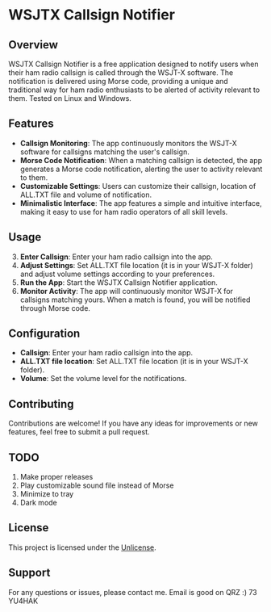 # WSJTX Callsign Notifier

## Overview
WSJTX Callsign Notifier is a free application designed to notify users when their ham radio callsign is called through the WSJT-X software. The notification is delivered using Morse code, providing a unique and traditional way for ham radio enthusiasts to be alerted of activity relevant to them. Tested on Linux and Windows.

## Features
- **Callsign Monitoring**: The app continuously monitors the WSJT-X software for callsigns matching the user's callsign.
- **Morse Code Notification**: When a matching callsign is detected, the app generates a Morse code notification, alerting the user to activity relevant to them.
- **Customizable Settings**: Users can customize their callsign, location of ALL.TXT file and volume of notification.
- **Minimalistic Interface**: The app features a simple and intuitive interface, making it easy to use for ham radio operators of all skill levels.

## Usage
3. **Enter Callsign**: Enter your ham radio callsign into the app.
4. **Adjust Settings**: Set ALL.TXT file location (it is in your WSJT-X folder) and adjust volume settings according to your preferences.
5. **Run the App**: Start the WSJTX Callsign Notifier application.
6. **Monitor Activity**: The app will continuously monitor WSJT-X for callsigns matching yours. When a match is found, you will be notified through Morse code.


## Configuration
- **Callsign**: Enter your ham radio callsign into the app.
- **ALL.TXT file location**: Set ALL.TXT file location (it is in your WSJT-X folder).
- **Volume**: Set the volume level for the notifications.

## Contributing
Contributions are welcome! If you have any ideas for improvements or new features, feel free to submit a pull request.

## TODO
1. Make proper releases
2. Play customizable sound file instead of Morse
3. Minimize to tray
4. Dark mode

## License
This project is licensed under the [Unlicense](LICENSE).

## Support
For any questions or issues, please contact me. Email is good on QRZ :) 73 YU4HAK

